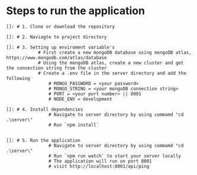 <!-- steps to run the application   -->

# Steps to run the application

    []: # 1. Clone or download the repository

    []: # 2. Naviagte to project directory

    []: # 3. Setting up enviroment variable's
                # First create a new mongoDB database using mongoDB atlas, https://www.mongodb.com/atlas/database
                # Using the mongoDB atlas, create a new cluster and get the connection string from the cluster
                # Create a .env file in the server directory and add the following
                    # MONGO_PASSWORD = <your password>
                    # MONGO_STRING = <your mongoDB connection string>
                    # PORT = <your port number> || 8001
                    # NODE_ENV = development

    []: # 4. Install dependencies
                    # Navigate to server directory by using commamd "cd .\server\"
                    # Run `npm install`


    []: # 5. Run the application
                    # Navigate to server directory by using commamd "cd .\server\"
                    # Run `npm run watch` to start your server locally
                    # The application will run on port 8001
                    # visit http://localhost:8001/api/ping
